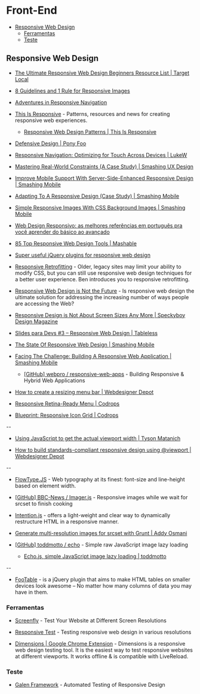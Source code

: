 # Front-End

<!-- toc -->

* [Responsive Web Design](#responsive-web-design)
  * [Ferramentas](#ferramentas)
  * [Teste](#teste)

<!-- stop toc -->


## Responsive Web Design

* [The Ultimate Responsive Web Design Beginners Resource List | Target Local](http://www.targetlocal.co.uk/responsive-web-design-resources/)

* [8 Guidelines and 1 Rule for Responsive Images](http://blog.cloudfour.com/8-guidelines-and-1-rule-for-responsive-images/)

* [Adventures in Responsive Navigation](http://responsivenavigation.net/) 

* [This Is Responsive](http://bradfrost.github.io/this-is-responsive/) - Patterns, resources and news for creating responsive web experiences.

  * [Responsive Web Design Patterns | This Is Responsive](http://bradfrost.github.io/this-is-responsive/patterns.html)

* [Defensive Design | Pony Foo](http://blog.ponyfoo.com/2013/03/06/defensive-design)

* [Responsive Navigation: Optimizing for Touch Across Devices | LukeW](http://www.lukew.com/ff/entry.asp?1649)


* [Mastering Real-World Constraints (A Case Study) | Smashing UX Design](http://uxdesign.smashingmagazine.com/2013/03/28/mastering-real-world-constraints/)

* [Improve Mobile Support With Server-Side-Enhanced Responsive Design | Smashing Mobile](http://mobile.smashingmagazine.com/2013/04/09/improve-mobile-support-with-server-side-enhanced-responsive-design/)

* [Adapting To A Responsive Design (Case Study) | Smashing Mobile](http://mobile.smashingmagazine.com/2013/06/18/adapting-to-a-responsive-design-case-study/)


* [Simple Responsive Images With CSS Background Images | Smashing Mobile](http://mobile.smashingmagazine.com/2013/07/22/simple-responsive-images-with-css-backgrounds/)

* [Web Design Responsivo: as melhores referências em português pra você aprender do básico ao avançado](http://sergiolopes.org/diretorio-design-responsivo/)

* [85 Top Responsive Web Design Tools | Mashable](http://mashable.com/2013/03/18/web-design-tools/)

* [Super useful jQuery plugins for responsive web design](http://www.catswhocode.com/blog/super-useful-jquery-plugins-for-responsive-web-design)

* [Responsive Retrofitting](http://webstandardssherpa.com/reviews/responsive-retrofitting/) - Older, legacy sites may limit your ability to modify CSS, but you can still use responsive web design techniques for a better user experience. Ben introduces you to responsive retrofitting.

* [Responsive Web Design is Not the Future](http://sixrevisions.com/mobile/responsive-web-design-not-the-future/) - Is responsive web design the ultimate solution for addressing the increasing number of ways people are accessing the Web?

* [Responsive Design is Not About Screen Sizes Any More | Speckyboy Design Magazine](http://speckyboy.com/2013/09/11/responsive-design-is-not-about-screen-sizes-any-more)

* [Slides para Devs #3 – Responsive Web Design | Tableless](http://tableless.com.br/slides-para-devs-3-responsive-web-design/)

* [The State Of Responsive Web Design | Smashing Mobile](http://mobile.smashingmagazine.com/2013/05/29/the-state-of-responsive-web-design/)

* [Facing The Challenge: Building A Responsive Web Application | Smashing Mobile](http://mobile.smashingmagazine.com/2013/06/12/building-a-responsive-web-application/)
  
  * [[GitHub] webpro / responsive-web-apps](https://github.com/webpro/responsive-web-apps) - Building Responsive & Hybrid Web Applications

* [How to create a resizing menu bar | Webdesigner Depot](http://www.webdesignerdepot.com/2013/03/how-to-create-a-resizing-menu-bar/)

* [Responsive Retina-Ready Menu | Codrops](http://tympanus.net/codrops/2013/05/08/responsive-retina-ready-menu/)

* [Blueprint: Responsive Icon Grid | Codrops](http://tympanus.net/codrops/2013/07/01/responsive-icon-grid/)

--

* [Using JavaScript to get the actual viewport width | Tyson Matanich](http://www.matanich.com/2013/01/07/viewport-size/)

* [How to build standards-compliant responsive design using @viewport | Webdesigner Depot](http://www.webdesignerdepot.com/2013/08/how-to-build-standards-compliant-responsive-design-using-viewport/)

--

* [FlowType.JS](http://simplefocus.com/flowtype/) - Web typography at its finest: font-size and line-height based on element width.

* [[GitHub] BBC-News / Imager.js](https://github.com/BBC-News/Imager.js) - Responsive images while we wait for srcset to finish cooking

* [Intention.js](http://intentionjs.com/) - offers a light-weight and clear way to dynamically restructure HTML in a responsive manner.

* [Generate multi-resolution images for srcset with Grunt | Addy Osmani](http://addyosmani.com/blog/generate-multi-resolution-images-for-srcset-with-grunt/)

* [[GitHub] toddmotto / echo](https://github.com/toddmotto/echo) - Simple raw JavaScript image lazy loading

  * [Echo.js, simple JavaScript image lazy loading | toddmotto](http://toddmotto.com/echo-js-simple-javascript-image-lazy-loading/)

--

* [FooTable](http://fooplugins.com/plugins/footable-jquery/) - is a jQuery plugin that aims to make HTML tables on smaller devices look awesome – No matter how many columns of data you may have in them.


### Ferramentas

* [Screenfly](https://quirktools.com/screenfly/) - Test Your Website at Different Screen Resolutions

* [Responsive Test](http://responsivetest.net/) - Testing responsive web design in various resolutions

* [Dimensions | Google Chrome Extension](https://chrome.google.com/webstore/detail/dimensions/hdmihohhdcbejdkidbfijmfehjbnmifk?utm_source=chrome-ntp-launcher) - Dimensions is a responsive web design testing tool. It is the easiest way to test responsive websites at different viewports. It works offline & is compatible with LiveReload. 


### Teste

* [Galen Framework](http://galenframework.com) - Automated Testing of Responsive Design
